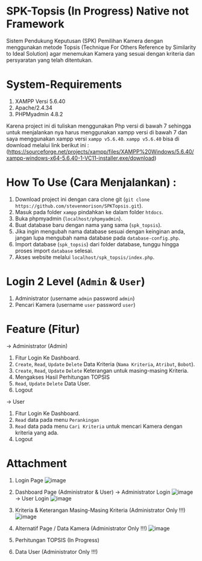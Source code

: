# SPK-Topsis (In Progress) Native not Framework
Sistem Pendukung Keputusan (SPK) Pemilihan Kamera dengan menggunakan metode Topsis (Technique For Others Reference by Similarity to Ideal Solution) agar menemukan Kamera yang sesuai dengan kriteria dan persyaratan yang telah ditentukan.

# System-Requirements
1. XAMPP Versi 5.6.40
2. Apache/2.4.34 
3. PHPMyadmin 4.8.2
   
Karena project ini di tuliskan menggunakan Php versi di bawah 7 sehingga untuk menjalankan nya harus menggunakan xampp versi di bawah 7 dan saya menggunakan xampp versi `xampp v5.6.40`. 
`xampp v5.6.40` bisa di download melalui link berikut ini : (https://sourceforge.net/projects/xampp/files/XAMPP%20Windows/5.6.40/xampp-windows-x64-5.6.40-1-VC11-installer.exe/download)

# How To Use (Cara Menjalankan) :
1. Download project ini dengan cara clone git (`git clone https://github.com/stevenmorison/SPKTopsis.git`).
2. Masuk pada folder `xampp` pindahkan ke dalam folder `htdocs`.  
3. Buka phpmyadmin (`localhost/phpmyadmin`).
4. Buat database baru dengan nama yang sama (`spk_topsis`).
5. Jika ingin mengubah nama database sesuai dengan keinginan anda, jangan lupa mengubah nama database pada `database-config.php`.
6. Import database (`spk_topsis`) dari folder database, tunggu hingga proses import `database` selesai.
7. Akses website melalui `localhost/spk_topsis/index.php`.

# Login 2 Level (`Admin` & `User`)
1. Administrator (username `admin` password `admin`)
2. Pencari Kamera (username `user` password `user`)

# Feature (Fitur)
-> Administrator (Admin)
1. Fitur Login Ke Dashboard.
2. `Create`, `Read`, `Update` `Delete` Data Kriteria (`Nama Kriteria`, `Atribut`, `Bobot`).
3. `Create`, `Read`, `Update` `Delete` Keterangan untuk masing-masing Kriteria.
4. Mengakses Hasil Perhitungan TOPSIS
5. `Read`, `Update` `Delete` Data User.
6. Logout
   
-> User
1. Fitur Login Ke Dashboard.
2. `Read` data pada menu `Perankingan`  
3. `Read` data pada menu `Cari Kriteria` untuk mencari Kamera dengan kriteria yang ada.
4. Logout


# Attachment

1. Login Page
![image](https://github.com/stevencodelab/SPK-Topsis/assets/46344837/2360cc4a-62e9-46af-b06c-f4eb0fe350e6)

2. Dashboard Page (Administrator & User)
   -> Administrator Login
![image](https://github.com/stevencodelab/SPK-Topsis/assets/46344837/931da65d-f738-43cd-8ebb-2409623bb041)
   -> User Login
![image](https://github.com/stevencodelab/SPK-Topsis/assets/46344837/25c7798e-701b-439c-95f4-67995c30a535)

4. Kriteria & Keterangan Masing-Masing Kriteria (Administrator Only !!!)
![image](https://github.com/stevencodelab/SPK-Topsis/assets/46344837/3ae7290b-39d6-4155-8ac4-3a81414337ba)

6. Alternatif Page / Data Kamera (Administrator Only !!!)
![image](https://github.com/stevencodelab/SPK-Topsis/assets/46344837/f3755464-c1bf-45b3-aa22-5a5e0e8118c6)

7. Perhitungan TOPSIS (In Progress)

8. Data User (Administrator Only !!!)
